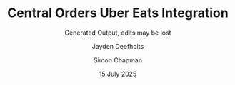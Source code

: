---
author:
- Generated Output, edits may be lost
- Jayden Deefholts
- Simon Chapman
date: '15 July 2025'
title: Central Orders Uber Eats Integration
toc: true
toc-depth: 2
number-sections: true
---